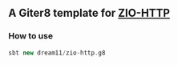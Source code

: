 ## A Giter8 template for [ZIO-HTTP](https://github.com/dream11/zio-http)

### How to use
```scala
sbt new dream11/zio-http.g8
```
